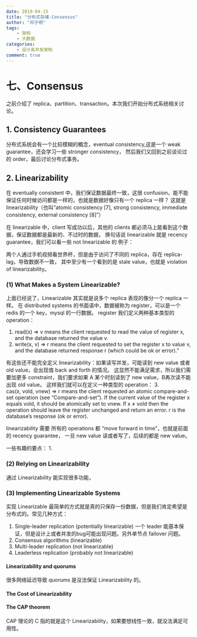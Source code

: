 ```yaml
---
date: 2019-04-15
title: "分布式存储-Consensus"
author: "邓子明"
tags:
    - 架构
    - 大数据
categories:
    - 设计高并发架构
comment: true
---
```




# 七、Consensus

之前介绍了 replica、partition、transaction。本次我们开始分布式系统相关讨论。

##  1. Consistency Guarantees

分布式系统会有一个比较模糊的概念，eventual consistency,这是一个 weak guarantee，还会学习一些 stronger consistency，
然后我们又回到之前谈论过的 order，最后讨论分布式事务。

## 2. Linearizability

在 eventually consistent 中，我们保证数据最终一致，这很 confusion，能不能保证任何时候访问都是一样的，也就是数据好像只有一个 replica 一样？
这就是 linearizability（也叫“atomic consistency [7], strong consistency, immediate consistency, external consistency [8]”）

在 linearizable 中，client 写成功以后，其他的 clients 都必须马上能看到这个数据，保证数据都是最新的、不过时的数据，
换句话说 linearizable 就是 recency guarantee，我们可以看一些 not linearizable 的 例子：

两个人通过手机视频看世界杯，但是由于访问了不同的 replica，存在 replica-lag，导致数据不一致，
其中至少有一个看到的是 stale value，也就是 violation of linearizability。

### (1) What Makes a System Linearizable?

上面已经说了，Linearizable 其实就是说多个 replica 表现的像分一个 replica 一样。
在 distributed systems 的书面语中，数据被称为 register，可以是一个 redis 的一个 key，mysql 的一行数据。
register 我们定义两种基本类型的 operation：
1. read(x) ⇒ v means the client requested to read the value of register x, and the database returned the value v.
2. write(x, v) ⇒ r means the client requested to set the register x to value v, and the database returned response r (which could be ok or error).”

有这些还不能完全定义 linearizability：如果读写并发，可能读到 new value 或者 old value，会出现值 back and forth 的情况。
这显然不能满足需求，所以我们需要加更多 constraint，我们要求如果 A 某个时刻读到了 new value，B再次读不能出现 old value。
这样我们就可以在定义一种类型的 operation：
3. cas(x, vold, vnew) ⇒ r means the client requested an atomic compare-and-set operation (see “Compare-and-set”). If the current value of the register x equals vold, it should be atomically set to vnew. If x ≠ vold then the operation should leave the register unchanged and return an error. r is the database’s response (ok or error).

linearizability 需要 所有的 operations 都 “move forward in time”，也就是前面的 recency guarantee，
一旦 new value 读或者写了，后续的都是 new value。

一些有趣的要点：
1. 

### (2) Relying on Linearizability

通过 Linearizability 能实现很多功能，

### (3) Implementing Linearizable Systems

实现 Linearizable 最简单的方式就是真的只保存一份数据，但是我们肯定希望是分布式的。常见几种方式：

1. Single-leader replication (potentially linearizable) 一个 leader 能基本保证，但是设计上或者并发的bug可能出现问题。另外单节点 failover 问题。
2. Consensus algorithms (linearizable) 
3. Multi-leader replication (not linearizable)
4. Leaderless replication (probably not linearizable)

#### Linearizability and quorums

很多网络延迟导致 quorums 是没法保证 Linearizability 的。

#### The Cost of Linearizability

#### The CAP theorem

CAP 理论的 C 指的就是这个 Linearizability，如果要想线性一致，就没法满足可用性。


